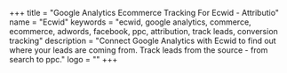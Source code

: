 +++
title = "Google Analytics Ecommerce Tracking For Ecwid - Attributio"
name = "Ecwid"
keywords = "ecwid, google analytics, commerce, ecommerce, adwords, facebook, ppc, attribution, track leads, conversion tracking"
description = "Connect Google Analytics with Ecwid to find out where your leads are coming from. Track leads from the source - from search to ppc."
logo = ""
+++
